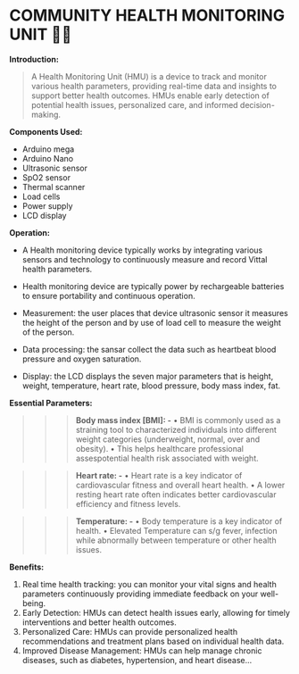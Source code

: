 # COMMUNITY HEALTH MONITORING UNIT 💪🏻
**Introduction:**

>A Health Monitoring Unit (HMU) is a device to track and monitor various health parameters, providing real-time data and insights to support better health outcomes. HMUs enable early detection of potential health issues, personalized care, and informed decision-making.

**Components Used:**

*	Arduino mega 
*	Arduino Nano 
*	Ultrasonic sensor 
*	SpO2 sensor 
*	Thermal scanner
*	Load cells 
*	Power supply 
*	LCD display


**Operation:**

-	A Health monitoring device typically works by integrating various sensors and technology to continuously measure and record Vittal health parameters. 

*	Health monitoring device are typically power by rechargeable batteries to ensure portability and continuous operation. 

*	Measurement: the user places that device ultrasonic sensor it measures the height of the person and by use of load cell to measure the weight of the person. 

*	Data processing: the sansar collect the data such as heartbeat blood pressure and oxygen saturation. 

*	Display: the LCD displays the seven major parameters that is height, weight, temperature, heart rate, blood pressure, body mass index, fat.

**Essential Parameters:**

>>>**Body mass index [BMI]: -**
• BMI is commonly used as a straining tool to characterized individuals into different weight categories (underweight, normal, over and obesity).
• This helps healthcare professional assespotential health risk associated with weight. 

>>>**Heart rate: -**
• Heart rate is a key indicator of cardiovascular fitness and overall heart health. 
• A lower resting heart rate often indicates better cardiovascular efficiency and fitness levels. 

>>>**Temperature: -**
• Body temperature is a key indicator of health.
• Elevated Temperature can s/g fever, infection while abnormally between temperature or other health issues.

**Benefits:**

1. Real time health tracking: you can monitor your vital signs and health parameters continuously providing immediate feedback on your well-being.
2. Early Detection: HMUs can detect health issues early, allowing for timely interventions and better health outcomes.
2. Personalized Care: HMUs can provide personalized health recommendations and treatment plans based on individual health data.
3. Improved Disease Management: HMUs can help manage chronic diseases, such as diabetes, hypertension, and heart disease...
